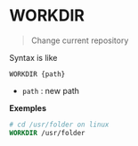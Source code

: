 # WORKDIR

> Change current repository

Syntax is like

```none
WORKDIR {path}
```

* ``path`` : new path

**Exemples**

```dockerfile
# cd /usr/folder on linux
WORKDIR /usr/folder
```